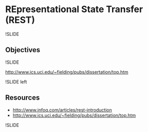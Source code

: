 # REpresentational State Transfer (REST)

!SLIDE
## Objectives

!SLIDE

http://www.ics.uci.edu/~fielding/pubs/dissertation/top.htm

!SLIDE left

## Resources
* http://www.infoq.com/articles/rest-introduction
* http://www.ics.uci.edu/~fielding/pubs/dissertation/top.htm

!SLIDE
